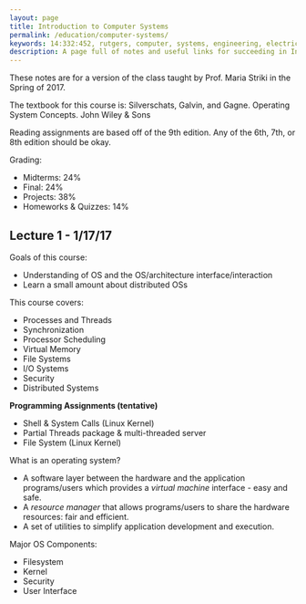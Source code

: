 ```yaml
---
layout: page
title: Introduction to Computer Systems
permalink: /education/computer-systems/
keywords: 14:332:452, rutgers, computer, systems, engineering, electrical, computer, operating systems
description: A page full of notes and useful links for succeeding in Intro to Computer Systems at Rutgers University.
---
```


These notes are for a version of the class taught by Prof. Maria Striki in the Spring of 2017.

The textbook for this course is: Silverschats, Galvin, and Gagne. Operating System Concepts. John Wiley & Sons

Reading assignments are based off of the 9th edition. Any of the 6th, 7th, or 8th edition should be okay.

Grading:
- Midterms: 24%
- Final: 24%
- Projects: 38%
- Homeworks & Quizzes: 14%

## Lecture 1 - 1/17/17

Goals of this course:

- Understanding of OS and the OS/architecture interface/interaction
- Learn a small amount about distributed OSs


This course covers:
- Processes and Threads
- Synchronization
- Processor Scheduling
- Virtual Memory
- File Systems
- I/O Systems
- Security
- Distributed Systems

**Programming Assignments (tentative)**
- Shell & System Calls (Linux Kernel)
- Partial Threads package & multi-threaded server
- File System (Linux Kernel)

What is an operating system?

- A software layer between the hardware and the application programs/users which provides a *virtual machine* interface - easy and safe.
- A *resource manager* that allows programs/users to share the hardware resources: fair and efficient.
- A set of utilities to simplify application development and execution.


Major OS Components:
- Filesystem
- Kernel
- Security
- User Interface



